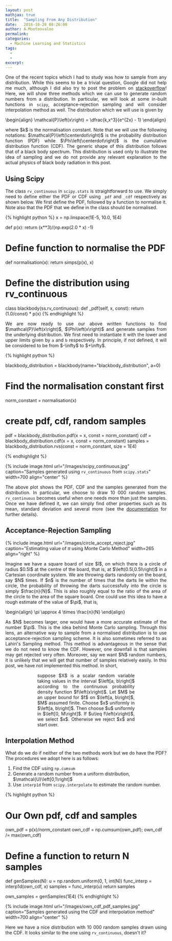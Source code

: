 ```yaml
---
layout: post
mathjax: true
title:  "Sampling From Any Distribution"
date:   2016-10-28 08:26:00
author: A.Mootoovaloo
permalink:
categories:
  - Machine Learning and Statistics
tags:
  - 
  -
excerpt:
---
```


<p align="justify">One of the recent topics which I had to study was how to sample from any distribution. While this seems to be a trivial question, Google did not help me much, although I did also try to post the problem on <a href="http://stackoverflow.com/questions/40263486/drawing-random-samples-from-any-distribution">stackoverflow</a>! Here, we will show three methods which we can use to generate random numbers from a distribution. In particular, we will look at some in-built functions in <code>scipy</code>, acceptance-rejection sampling and will consider interpolation method as well. The distribution which we will use is given by </p>

\begin{align}
\mathcal{P}\left(x\right) = \dfrac{k\,x^3}{e^{2x} - 1}
\end{align}

<p align="justify">where $k$ is the normalisation constant. Note that we will use the following notations: $\mathcal{P}\left(\centerdot\right)$ is the probability distribution function (PDF) while $\Phi\left(\centerdot\right)$ is the cumulative distribution function (CDF). The generic shape of this distribution follows that of a black body spectrum. This distribution is used only to illustrate the idea of sampling and we do not provide any relevant explanation to the actual physics of black body radiation in this post.</p>

<h2>Using Scipy</h2>

<p align="justify">The class <code>rv_continuous</code> in <code>scipy.stats</code> is straightforward to use. We simply need to define either the PDF or CDF using <code>_pdf</code> and <code>_cdf</code> respectively as shown below. We first define the PDF, followed by a function to normalise it. Note also that the PDF that we define in the class should be normalised.</p>

{% highlight python %}
x = np.linspace(1E-5, 10.0, 1E4)

def p(x):
	return (x**3)/(np.exp(2.0 * x) -1)

# Define function to normalise the PDF
def normalisation(x):
	return simps(p(x), x)

# Define the distribution using rv_continuous
class blackbody(ss.rv_continuous): 
    def _pdf(self, x, const):
        return (1.0/const) * p(x)
{% endhighlight %}

<p align="justify">We are now ready to use our above written functions to find $\mathcal{P}\left(x\right)$, $\Phi\left(x\right)$ and generate samples from the underlying distribution. We first need to instantiate it with the lower and upper limits given by <code>a</code> and <code>b</code> respectively. In principle, if not defined, it will be considered to be from $-\infty$ to $+\infty$.</p>

{% highlight python %}

blackbody_distribution = blackbody(name="blackbody_distribution", a=0)

# Find the normalisation constant first
norm_constant = normalisation(x)

# create pdf, cdf, random samples
pdf = blackbody_distribution.pdf(x = x, const = norm_constant)
cdf = blackbody_distribution.cdf(x = x, const = norm_constant)
samples = blackbody_distribution.rvs(const = norm_constant, size = 1E4)

{% endhighlight %}

{% include image.html url="/images/scipy_continuous.jpg" caption="Samples generated using <code>rv_continuous</code> from <code>scipy.stats</code>" width=700 align="center" %}

<p align="justify">The above plot shows the PDF, CDF and the samples generated from the distribution. In particular, we choose to draw 10 000 random samples. <code>rv_continuous</code> becomes useful when one needs more than just the samples. Once we have defined it, we can simply find other properties such as its mean, standard deviation and several more (see the <a href="https://docs.scipy.org/doc/scipy-0.16.0/reference/generated/scipy.stats.rv_continuous.html">documentation</a> for further details).</p>

<h2>Acceptance-Rejection Sampling</h2>

{% include image.html url="/images/circle_accept_reject.jpg" caption="Estimating value of $\pi$ using Monte Carlo Method" width=265 align="right" %}

<p align="justify">Imagine we have a square board of size $l$, on which there is a circle of radius $0.5l$ at the centre of the board, that is, at $\left(0.5l,0.5l\right)$ in a Cartesian coordinate system. We are throwing darts randomly on the board, say $N$ times. If $n$ is the number of times that the darts lie within the circle, the probability of throwing the darts successfully into the circle is simply $\frac{n}{N}$. This is also roughly equal to the ratio of the area of the circle to the area of the square board. One could use this idea to have a rough estimate of the value of $\pi$, that is,</p>
\begin{align}
\pi \approx 4 \times \frac{n}{N}
\end{align} 

<p align="justify">As $N$ becomes larger, one would have a more accurate estimate of the number $\pi$. This is the idea behind Monte Carlo sampling. Through this lens, an alternative way to sample from a normalised distribution is to use acceptance-rejection sampling scheme. It is also sometimes referred to as Lahiri's Sampling method. This method is advantageous in the sense that we do not need to know the CDF. However, one downfall is that samples may get rejected very often. Moreover, say we want $N$ random numbers, it is unlikely that we will get that number of samples relatively easily. In this post, we have not implemented this method. In short,</p>

<p align="justify" style="padding: 0px 100px 0px 100px" > suppose $X$ is a scalar random variable taking values in the interval $\left[a, b\right]$ according to the continuous probability density function $f\left(x\right)$. Let $M$ be an upper bound for $f$ on $\left[a, b\right]$, $M$ assumed finite. Choose $x$ uniformly in $\left[a, b\right]$. Then choose $u$ uniformly in $\left[0, M\right]$. If $u\leq f\left(x\right)$, we select $x$. Otherwise we reject $x$ and start over.</p>


<h2>Interpolation Method</h2>
<p align="justify">What do we do if neither of the two methods work but we do have the PDF? The procedures we adopt here is as follows:</p>

<ol type="1">
  <li>Find the CDF using <code>np.cumsum</code></li>
  <li>Generate a random number from a uniform distribution, $\mathcal{U}\left[0,1\right]$ </li>
  <li>Use <code>interp1d</code> from <code>scipy.interpolate</code> to estimate the random number.</li>
</ol>

{% highlight python %}
# Our Own pdf, cdf and samples
own_pdf = p(x)/norm_constant
own_cdf = np.cumsum(own_pdf); own_cdf /= max(own_cdf)

# Define a function to return N samples
def genSamples(N):
	u = np.random.uniform(0, 1, int(N))
	func_interp = interp1d(own_cdf, x)
	samples = func_interp(u)
	return samples

own_samples = genSamples(1E4)
{% endhighlight %}

{% include image.html url="/images/own_cdf_pdf_samples.jpg" caption="Samples generated using the CDF and interpolation method" width=700 align="center" %}

<p align="justify">Here we have a nice distribution with 10 000 random samples drawn using the CDF. It looks similar to the one using <code>rv_continuous</code>, doesn't it?</p>
